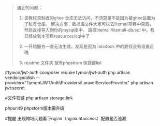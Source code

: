 > 遇到的问题：
> 1. 该教程录制者的gitee 仓库无法访问，不清楚是不是因为被gitee设置为了私有仓库。 
> 解决方案：数据库文件大家可以去litemall项目中获取，然后直接导入到你的mysql库中。 路径litemall/litemall-db/sql 中。我已经放到本项目resources/sql中了
> 
> 2. 一开始服务一直无法生效。发现是因为 laradock 中的路径没有设置正确
> 3. readme 文件夹 放有phpstrom 快捷键list


#tymon/jwt-auth
composer require tymon/jwt-auth
php artisan vendor:publish --provider="Tymon\JWTAuth\Providers\LaravelServiceProvider"
php artisan jwt:secret


#文件软链
php artisan storage:link

phpunit9 phpstorm版本需升级


#提醒
出现跨域问题看下nginx（nginx.htaccess）配置是否遗漏
